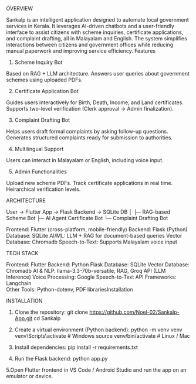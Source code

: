 OVERVIEW

Sankalp is an intelligent application designed to automate local government services in Kerala. It leverages AI-driven chatbots and a user-friendly interface to assist citizens with scheme inquiries, certificate applications, and complaint drafting, all in Malayalam and English.
The system simplifies interactions between citizens and government offices while reducing manual paperwork and improving service efficiency.
Features

1. Scheme Inquiry Bot

Based on RAG + LLM architecture.
Answers user queries about government schemes using uploaded PDFs.

2. Certificate Application Bot

Guides users interactively for Birth, Death, Income, and Land certificates.
Supports two-level verification (Clerk approval → Admin finalization).

3. Complaint Drafting Bot

Helps users draft formal complaints by asking follow-up questions.
Generates structured complaints ready for submission to authorities.

4. Multilingual Support

Users can interact in Malayalam or English, including voice input.

5. Admin Functionalities

Upload new scheme PDFs.
Track certificate applications in real time.
Heirarchical verification levels.


ARCHITECTURE

User → Flutter App → Flask Backend → SQLite DB
           │
           ├─ RAG-based Scheme Bot
           ├─ AI Agent Certificate Bot
           └─ Complaint Drafting Bot

Frontend: Flutter (cross-platform, mobile-friendly)
Backend: Flask (Python)
Database: SQLite
AI/ML: LLM + RAG for document-based queries
Vector Database: Chromadb
Speech-to-Text: Supports Malayalam voice input

TECH STACK

Frontend: Flutter
Backend: Python Flask
Database: SQLite
Vector Database: Chromadb
AI & NLP: llama-3.3-70b-versatile, RAG, Groq API (LLM Inference)
Voice Processing: Google Speech-to-Text API
Frameworks: Langchain  
Other Tools: Python-dotenv, PDF librariesInstallation

INSTALLATION

1. Clone the repository:
git clone https://github.com/Noel-02/Sankalp-App.git
cd Sankalp

2. Create a virtual environment (Python backend):
python -m venv venv
venv\Scripts\activate      # Windows
source venv/bin/activate   # Linux / Mac

3. Install dependencies:
pip install -r requirements.txt

4. Run the Flask backend:
python app.py

5.Open Flutter frontend in VS Code / Android Studio and run the app on an emulator or device.
